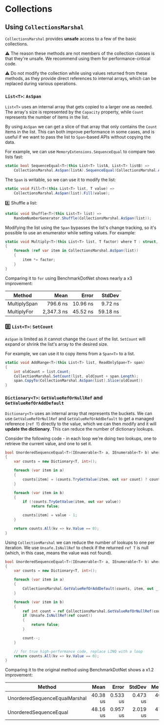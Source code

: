 # Collections

## Using `CollectionsMarshal`

`CollectionsMarshal` provides **unsafe** access to a few of the basic collections.

:warning: The reason these methods are not members of the collection classes is that they're unsafe. We recommend using them for performance-critical code.

:warning: Do not modify the collection while using values returned from these methods, as they provide direct references to internal arrays, which can be replaced during various operations.

### `List<T>`: `AsSpan`

`List<T>` uses an internal array that gets copied to a larger one as needed. The array's size is represented by the `Capacity` property, while `Count` represents the number of items in the list.

By using `AsSpan` we can get a slice of that array that only contains the `Count` items in the list. This can both improve performance in some cases, and is useful if we want to pass the list to `Span`-based APIs without copying the data.

For example, we can use `MemoryExtensions.SequenceEqual` to compare two lists fast:

```cs
static bool SequenceEqual<T>(this List<T> listA, List<T> listB) =>
    CollectionsMarshal.AsSpan(listA).SequenceEqual(CollectionsMarshal.AsSpan(listB));
```

The `Span` is writable, so we can use it to modify the list:

```cs
static void Fill<T>(this List<T> list, T value) =>
    CollectionsMarshal.AsSpan(list).Fill(value);
```

:eight: Shuffle a list:

```cs
static void Shuffle<T>(this List<T> list) =>
    RandomNumberGenerator.Shuffle(CollectionsMarshal.AsSpan(list));
```

Modifying the list using the `Span` bypasses the list's change tracking, so it's possible to use an enumerator while setting values. For example:

```cs
static void Multiply<T>(this List<T> list, T factor) where T : struct, INumber<T>
{
    foreach (ref var item in CollectionsMarshal.AsSpan(list))
    {
        item *= factor;
    }
}
```

Comparing it to `for` using BenchmarkDotNet shows nearly a x3 improvement:

|       Method |       Mean |    Error |   StdDev |
|------------- |-----------:|---------:|---------:|
| MultiplySpan |   796.6 ns | 10.96 ns |  9.72 ns |
|  MultiplyFor | 2,347.3 ns | 45.52 ns | 59.18 ns |

### :eight: `List<T>`: `SetCount`

`AsSpan` is limited as it cannot change the `Count` of the list. `SetCount` will expand or shrink the list's array to the desired size.

For example, we can use it to copy items from a `Span<T>` to a list.

```cs
static void AddRange<T>(this List<T> list, ReadOnlySpan<T> span)
{
    int oldCount = list.Count;
    CollectionMarshal.SetCount(list, oldCount + span.Length);
    span.CopyTo(CollectionMarshal.AsSpan(list).Slice(oldCount))
}
```

### `Dictionary<T>`: `GetValueRefOrNullRef` and `GetValueRefOrAddDefault`

`Dictionary<T>` uses an internal array that represents the buckets. We can use `GetValueRefOrNullRef` and `GetValueRefOrAddDefault` to get a managed reference (`ref T`) directly to the value, which we can then modify and it will **update the dictionary**. This can reduce the number of dictionary lookups.

Consider the following code - in each loop we're doing two lookups, one to retrieve the current value, and one to set it.

```cs
bool UnorderedSequenceEqual<T>(IEnumerable<T> a, IEnumerable<T> b) where T : notnull
{
    var counts = new Dictionary<T, int>();

    foreach (var item in a)
    {
        counts[item] = (counts.TryGetValue(item, out var count) ? count : 0) + 1;
    }

    foreach (var item in b)
    {
        if (!counts.TryGetValue(item, out var value))
            return false;

        counts[item] = value - 1;
    }

    return counts.All(kv => kv.Value == 0);
}
```

Using `CollectionMarshal` we can reduce the number of lookups to one per iteration. We use `Unsafe.IsNullRef` to check if the returned `ref T` is null (which, in this case, means the value was not found).

```cs
bool UnorderedSequenceEqual<T>(IEnumerable<T> a, IEnumerable<T> b) where T : notnull
{
    var counts = new Dictionary<T, int>();

    foreach (var item in a)
    {
        CollectionsMarshal.GetValueRefOrAddDefault(counts, item, out _)++;
    }

    foreach (var item in b)
    {
        ref int count = ref CollectionsMarshal.GetValueRefOrNullRef(counts, item);
        if (Unsafe.IsNullRef(ref count))
        {
            return false;
        }

        count--;
    }

    // for true high-performance code, replace LINQ with a loop
    return counts.All(kv => kv.Value == 0);
}
```

Comparing it to the original method using BenchmarkDotNet shows a x1.2 improvement:

|                        Method |     Mean |    Error |   StdDev |   Median |
|------------------------------ |---------:|---------:|---------:|---------:|
| UnorderedSequenceEqualMarshal | 40.38 us | 0.533 us | 0.473 us | 40.50 us |
|        UnorderedSequenceEqual | 48.16 us | 0.957 us | 2.019 us | 47.36 us |
